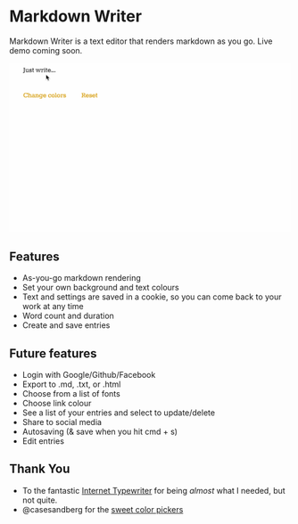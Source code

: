 # Markdown Writer

Markdown Writer is a text editor that renders markdown as you go. Live demo coming soon.

![Markdown Writer](demo.gif)

## Features

- As-you-go markdown rendering
- Set your own background and text colours
- Text and settings are saved in a cookie, so you can come back to your work at any time
- Word count and duration
- Create and save entries

## Future features

- Login with Google/Github/Facebook
- Export to .md, .txt, or .html
- Choose from a list of fonts
- Choose link colour
- See a list of your entries and select to update/delete
- Share to social media
- Autosaving (& save when you hit cmd + s)
- Edit entries

## Thank You
- To the fantastic [Internet Typewriter](http://writer.bighugelabs.com) for being _almost_ what I needed, but not quite.
- @casesandberg for the [sweet color pickers](https://github.com/casesandberg/react-color)

